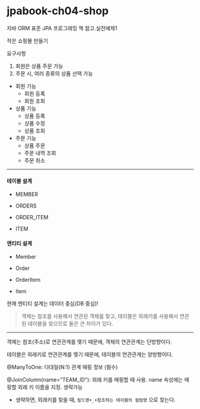 # jpabook-ch04-shop
자바 ORM 표준 JPA 프로그래밍 책 참고.실전예제1

작은 쇼핑몰 만들기 

요구사항
1. 회원은 상품 주문 가능
2. 주문 시, 여러 종류의 상품 선택 가능

- 회원 기능
    - 회원 등록
    - 회원 조회
- 상품 기능
    - 상품 등록
    - 상품 수정
    - 상품 조회
- 주문 기능
    - 상품 주문
    - 주문 내역 조회
    - 주문 취소 
    
---

#### 테이블 설계

- MEMBER    

- ORDERS

- ORDER_ITEM

- ITEM 
    

#### 엔티티 설계

- Member

- Order 

- OrderItem

- Item


현재 엔티티 설계는 데이터 중심(DB 중심)! 

> 객체는 참조를 사용해서 연관된 객체를 찾고, 테이블은 외래키를 사용해서 연관된 테이블을 찾으므로 둘은 큰 차이가 있다.
 
---

객체는 참조(주소)로 연관관계를 맺기 때문에, 객체의 연관관계는 단방향이다. 

테이블은 외래키로 연관관계를 맺기 때문에, 테이블의 연관관계는 양방향이다. 

@ManyToOne: 다대일(N:1) 관계 매핑 정보 (필수) 

@JoinColumn(name="TEAM_ID"): 외래 키를 매핑할 때 사용. name 속성에는 매핑할 외래 키 이름을 지정. 생략가능
- 생략하면, 외래키를 찾을 때, `필드명+_+참조하는 테이블의 컬럼명` 으로 찾는다.

  

